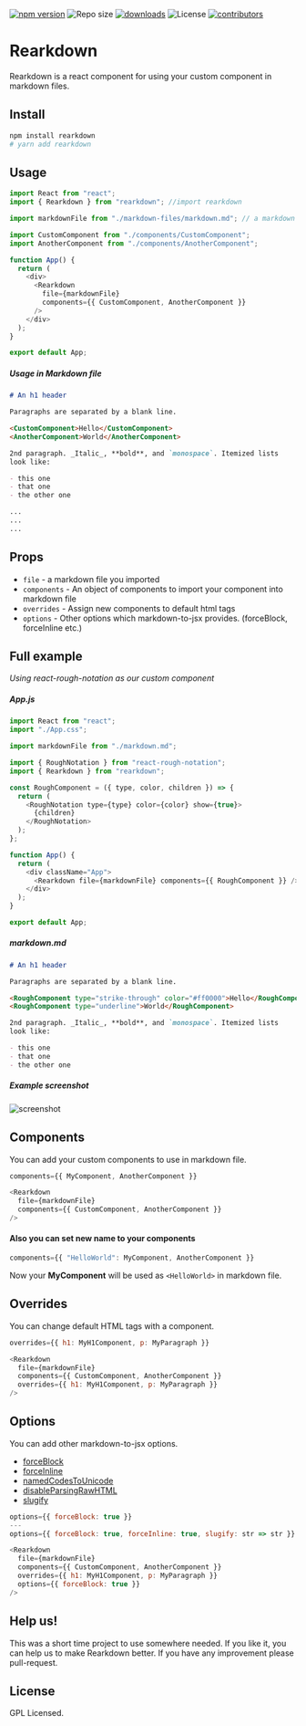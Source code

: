 [![npm version](https://badge.fury.io/js/rearkdown.svg)](https://badge.fury.io/js/rearkdown) ![Repo size](https://img.shields.io/github/repo-size/anilsenay/rearkdown.svg) [![downloads](https://img.shields.io/npm/dm/rearkdown.svg)](https://npm-stat.com/charts.html?package=rearkdown) ![License](https://img.shields.io/npm/l/rearkdown.svg) [![contributors](https://img.shields.io/github/contributors/anilsenay/rearkdown.svg)](https://img.shields.io/github/contributors/anilsenay/rearkdown)

# Rearkdown

Rearkdown is a react component for using your custom component in markdown files.

## Install

```bash
npm install rearkdown
# yarn add rearkdown
```

## Usage

```js
import React from "react";
import { Rearkdown } from "rearkdown"; //import rearkdown

import markdownFile from "./markdown-files/markdown.md"; // a markdown file

import CustomComponent from "./components/CustomComponent";
import AnotherComponent from "./components/AnotherComponent";

function App() {
  return (
    <div>
      <Rearkdown
        file={markdownFile}
        components={{ CustomComponent, AnotherComponent }}
      />
    </div>
  );
}

export default App;
```

##### Usage in Markdown file

```md
# An h1 header

Paragraphs are separated by a blank line.

<CustomComponent>Hello</CustomComponent>
<AnotherComponent>World</AnotherComponent>

2nd paragraph. _Italic_, **bold**, and `monospace`. Itemized lists
look like:

- this one
- that one
- the other one

...
...
...
```

## Props

- `file` - a markdown file you imported
- `components` - An object of components to import your component into markdown file
- `overrides` - Assign new components to default html tags
- `options` - Other options which markdown-to-jsx provides. (forceBlock, forceInline etc.)

## Full example

_Using react-rough-notation as our custom component_

##### App.js

```js
import React from "react";
import "./App.css";

import markdownFile from "./markdown.md";

import { RoughNotation } from "react-rough-notation";
import { Rearkdown } from "rearkdown";

const RoughComponent = ({ type, color, children }) => {
  return (
    <RoughNotation type={type} color={color} show={true}>
      {children}
    </RoughNotation>
  );
};

function App() {
  return (
    <div className="App">
      <Rearkdown file={markdownFile} components={{ RoughComponent }} />
    </div>
  );
}

export default App;
```

##### markdown.md

```md
# An h1 header

Paragraphs are separated by a blank line.

<RoughComponent type="strike-through" color="#ff0000">Hello</RoughComponent>
<RoughComponent type="underline">World</RoughComponent>

2nd paragraph. _Italic_, **bold**, and `monospace`. Itemized lists
look like:

- this one
- that one
- the other one
```

##### Example screenshot

![screenshot](https://i.ibb.co/0j61qvX/Screenshot-20200910-174254.png)

## Components

You can add your custom components to use in markdown file.

```js
components={{ MyComponent, AnotherComponent }}
```

```js
<Rearkdown
  file={markdownFile}
  components={{ CustomComponent, AnotherComponent }}
/>
```

#### Also you can set new name to your components

```js
components={{ "HelloWorld": MyComponent, AnotherComponent }}
```

Now your **MyComponent** will be used as `<HelloWorld>` in markdown file.

## Overrides

You can change default HTML tags with a component.

```js
overrides={{ h1: MyH1Component, p: MyParagraph }}
```

```js
<Rearkdown
  file={markdownFile}
  components={{ CustomComponent, AnotherComponent }}
  overrides={{ h1: MyH1Component, p: MyParagraph }}
/>
```

## Options

You can add other markdown-to-jsx options.

- [forceBlock](https://www.npmjs.com/package/markdown-to-jsx#optionsforceblock)
- [forceInline](https://www.npmjs.com/package/markdown-to-jsx#optionsforceinline)
- [namedCodesToUnicode](https://www.npmjs.com/package/markdown-to-jsx#optionsnamedcodestounicode)
- [disableParsingRawHTML](https://www.npmjs.com/package/markdown-to-jsx#optionsdisableparsingrawhtml)
- [slugify](https://www.npmjs.com/package/markdown-to-jsx#optionsslugify)

```js
options={{ forceBlock: true }}
---
options={{ forceBlock: true, forceInline: true, slugify: str => str }}
```

```js
<Rearkdown
  file={markdownFile}
  components={{ CustomComponent, AnotherComponent }}
  overrides={{ h1: MyH1Component, p: MyParagraph }}
  options={{ forceBlock: true }}
/>
```

## Help us!

This was a short time project to use somewhere needed. If you like it, you can help us to make Rearkdown better. If you have any improvement please pull-request.

## License

GPL Licensed.
